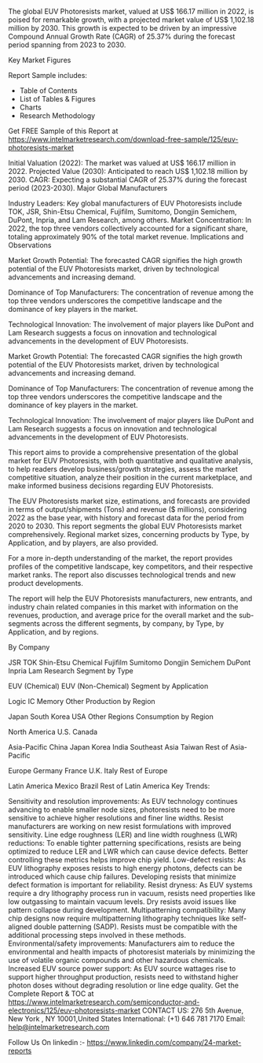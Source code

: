 The global EUV Photoresists market, valued at US$ 166.17 million in 2022, is poised for remarkable growth, with a projected market value of US$ 1,102.18 million by 2030. This growth is expected to be driven by an impressive Compound Annual Growth Rate (CAGR) of 25.37% during the forecast period spanning from 2023 to 2030.

Key Market Figures



Report Sample includes:
- Table of Contents
- List of Tables & Figures
- Charts
- Research Methodology

Get FREE Sample of this Report at https://www.intelmarketresearch.com/download-free-sample/125/euv-photoresists-market


Initial Valuation (2022): The market was valued at US$ 166.17 million in 2022.
Projected Value (2030): Anticipated to reach US$ 1,102.18 million by 2030.
CAGR: Expecting a substantial CAGR of 25.37% during the forecast period (2023-2030).
Major Global Manufacturers



Industry Leaders: Key global manufacturers of EUV Photoresists include TOK, JSR, Shin-Etsu Chemical, Fujifilm, Sumitomo, Dongjin Semichem, DuPont, Inpria, and Lam Research, among others.
Market Concentration: In 2022, the top three vendors collectively accounted for a significant share, totaling approximately 90% of the total market revenue.
Implications and Observations



Market Growth Potential: The forecasted CAGR signifies the high growth potential of the EUV Photoresists market, driven by technological advancements and increasing demand.

Dominance of Top Manufacturers: The concentration of revenue among the top three vendors underscores the competitive landscape and the dominance of key players in the market.

Technological Innovation: The involvement of major players like DuPont and Lam Research suggests a focus on innovation and technological advancements in the development of EUV Photoresists.

Market Growth Potential: The forecasted CAGR signifies the high growth potential of the EUV Photoresists market, driven by technological advancements and increasing demand.

Dominance of Top Manufacturers: The concentration of revenue among the top three vendors underscores the competitive landscape and the dominance of key players in the market.

Technological Innovation: The involvement of major players like DuPont and Lam Research suggests a focus on innovation and technological advancements in the development of EUV Photoresists.



This report aims to provide a comprehensive presentation of the global market for EUV Photoresists, with both quantitative and qualitative analysis, to help readers develop business/growth strategies, assess the market competitive situation, analyze their position in the current marketplace, and make informed business decisions regarding EUV Photoresists.



The EUV Photoresists market size, estimations, and forecasts are provided in terms of output/shipments (Tons) and revenue ($ millions), considering 2022 as the base year, with history and forecast data for the period from 2020 to 2030. This report segments the global EUV Photoresists market comprehensively. Regional market sizes, concerning products by Type, by Application, and by players, are also provided.



For a more in-depth understanding of the market, the report provides profiles of the competitive landscape, key competitors, and their respective market ranks. The report also discusses technological trends and new product developments.



The report will help the EUV Photoresists manufacturers, new entrants, and industry chain related companies in this market with information on the revenues, production, and average price for the overall market and the sub-segments across the different segments, by company, by Type, by Application, and by regions.

By Company



JSR
TOK
Shin-Etsu Chemical
Fujifilm
Sumitomo
Dongjin Semichem
DuPont
Inpria
Lam Research
Segment by Type



EUV (Chemical)
EUV (Non-Chemical)
Segment by Application



Logic IC
Memory
Other
Production by Region



Japan
South Korea
USA
Other Regions
Consumption by Region



North America
U.S.
Canada


Asia-Pacific
China
Japan
Korea
India
Southeast Asia
Taiwan
Rest of Asia-Pacific


Europe
Germany
France
U.K.
Italy
Rest of Europe


Latin America
Mexico
Brazil
Rest of Latin America
Key Trends:



Sensitivity and resolution improvements: As EUV technology continues advancing to enable smaller node sizes, photoresists need to be more sensitive to achieve higher resolutions and finer line widths. Resist manufacturers are working on new resist formulations with improved sensitivity.
Line edge roughness (LER) and line width roughness (LWR) reductions: To enable tighter patterning specifications, resists are being optimized to reduce LER and LWR which can cause device defects. Better controlling these metrics helps improve chip yield.
Low-defect resists: As EUV lithography exposes resists to high energy photons, defects can be introduced which cause chip failures. Developing resists that minimize defect formation is important for reliability.
Resist dryness: As EUV systems require a dry lithography process run in vacuum, resists need properties like low outgassing to maintain vacuum levels. Dry resists avoid issues like pattern collapse during development.
Multipatterning compatibility: Many chip designs now require multipatterning lithography techniques like self-aligned double patterning (SADP). Resists must be compatible with the additional processing steps involved in these methods.
Environmental/safety improvements: Manufacturers aim to reduce the environmental and health impacts of photoresist materials by minimizing the use of volatile organic compounds and other hazardous chemicals.
Increased EUV source power support: As EUV source wattages rise to support higher throughput production, resists need to withstand higher photon doses without degrading resolution or line edge quality.
Get the Complete Report & TOC at https://www.intelmarketresearch.com/semiconductor-and-electronics/125/euv-photoresists-market
CONTACT US:
276 5th Avenue, New York , NY 10001,United States
International: (+1) 646 781 7170
Email: help@intelmarketresearch.com

Follow Us On linkedin :- https://www.linkedin.com/company/24-market-reports
